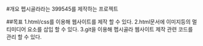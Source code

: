 #개요
펩시골라라는 399545를 제작하는 프로젝트

##목표
1.html/css를 이용해 웹사이트를 제작 할 수 있다.
2.html문서에 이미지등의 멀티미디어 요소를 삽입 할 수 있다.
3.git을 이용해 펩시골라 웹사이트 제작 관련 코드를 관리 할 수 있다.